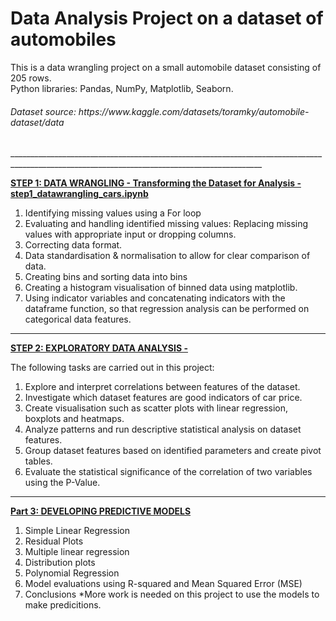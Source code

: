 # <b>Data Analysis Project on a dataset of automobiles</b>
This is a data wrangling project on a small automobile dataset consisting of 205 rows.<br>
Python libraries: Pandas, NumPy, Matplotlib, Seaborn.<br>
<h6><i>Dataset source: https://www.kaggle.com/datasets/toramky/automobile-dataset/data </i></h6>
_____________________________________________________________________________________________________________________________________________
<p><b><u>STEP 1: DATA WRANGLING - Transforming the Dataset for Analysis - step1_datawrangling_cars.ipynb </u></b></p>

1. Identifying missing values using a For loop<br>
2. Evaluating and handling identified missing values: Replacing missing values with appropriate input or dropping columns.<br>
2. Correcting data format. <br>
3. Data standardisation & normalisation to allow for clear comparison of data.<br>
4. Creating bins and sorting data into bins<br>
5. Creating a histogram visualisation of binned data using matplotlib. <br>
6. Using indicator variables and concatenating indicators with the dataframe function, so that regression analysis can be performed on categorical data features.
____________________________________________________________________________________________________________________________________________
<p><b><u>STEP 2: EXPLORATORY DATA ANALYSIS -  </u></b></p>

The following tasks are carried out in this project:<br>
1. Explore and interpret correlations between features of the dataset. <br>
2. Investigate which dataset features are good indicators of car price.<br>
3. Create visualisation such as scatter plots with linear regression, boxplots and heatmaps.<br>
4. Analyze patterns and run descriptive statistical analysis on dataset features.<br>
5. Group dataset features based on identified parameters and create pivot tables.<br>
6. Evaluate the statistical significance of the correlation of two variables using the P-Value.<br>

___________________________________________________________________________________________________________________________________________________________________________
<p><b><u>Part 3: DEVELOPING PREDICTIVE MODELS </u></b></p>

1. Simple Linear Regression
2. Residual Plots
3. Multiple linear regression
4. Distribution plots
5. Polynomial Regression
6. Model evaluations using R-squared and Mean Squared Error (MSE)
7. Conclusions
   *More work is needed on this project to use the models to make predicitions. 
